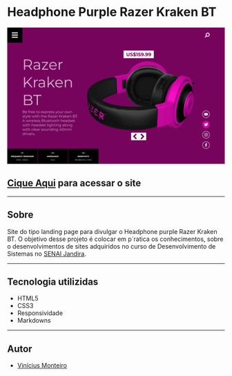 # Headphone Purple Razer Kraken BT

![](./img/screenshot.png)
## [Cique Aqui](https://monteiro77.github.io/site-purple-headfone/) para acessar o site
---
## Sobre 
Site do tipo landing page para divulgar o Headphone purple Razer Kraken BT.
O objetivo desse projeto é colocar em p´ratica os conhecimentos, sobre o desenvolvimentos de sites adquiridos no curso de Desenvolvimento de Sistemas no [SENAI Jandira](https://jandira.sp.senai.br/).

---

## Tecnologia utilizidas
- HTML5
- CSS3
- Responsividade
- Markdowns

---

## Autor
- [Vinícius Monteiro](https://github.com/Monteiro77)


